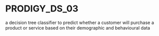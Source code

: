 # PRODIGY_DS_03
a decision tree classifier to predict whether a customer will purchase a product or service based on their demographic and behavioural data
